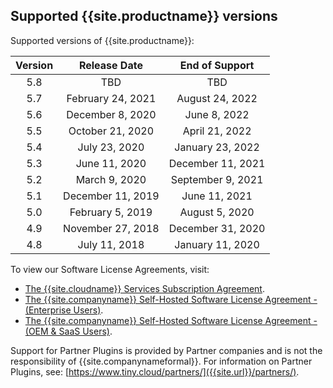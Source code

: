 ## Supported {{site.productname}} versions

Supported versions of {{site.productname}}:

| Version |   Release Date    |  End of Support   |
|:-------:|:-----------------:|:-----------------:|
|   5.8   | TBD               |        TBD        |
|   5.7   | February 24, 2021 | August 24, 2022   |
|   5.6   | December 8, 2020  |   June 8, 2022    |
|   5.5   | October 21, 2020  |   April 21, 2022  |
|   5.4   | July 23, 2020     | January 23, 2022  |
|   5.3   | June 11, 2020     | December 11, 2021 |
|   5.2   | March 9, 2020     | September 9, 2021 |
|   5.1   | December 11, 2019 |  June 11, 2021    |
|   5.0   | February 5, 2019  | August 5, 2020    |
|   4.9   | November 27, 2018 | December 31, 2020 |
|   4.8   |   July 11, 2018   | January 11, 2020  |

To view our Software License Agreements, visit:

- [The {{site.cloudname}} Services Subscription Agreement]({{site.legalpages}}/cloud-use-subscription-agreement/).
- [The {{site.companyname}} Self-Hosted Software License Agreement - (Enterprise Users)]({{site.legalpages}}/tiny-self-hosted-enterprise-agreement/).
- [The {{site.companyname}} Self-Hosted Software License Agreement - (OEM & SaaS Users)]({{site.legalpages}}/tiny-self-hosted-oem-saas-agreement/).

Support for Partner Plugins is provided by Partner companies and is not the responsibility of {{site.companynameformal}}. For information on Partner Plugins, see: [https://www.tiny.cloud/partners/]({{site.url}}/partners/).
